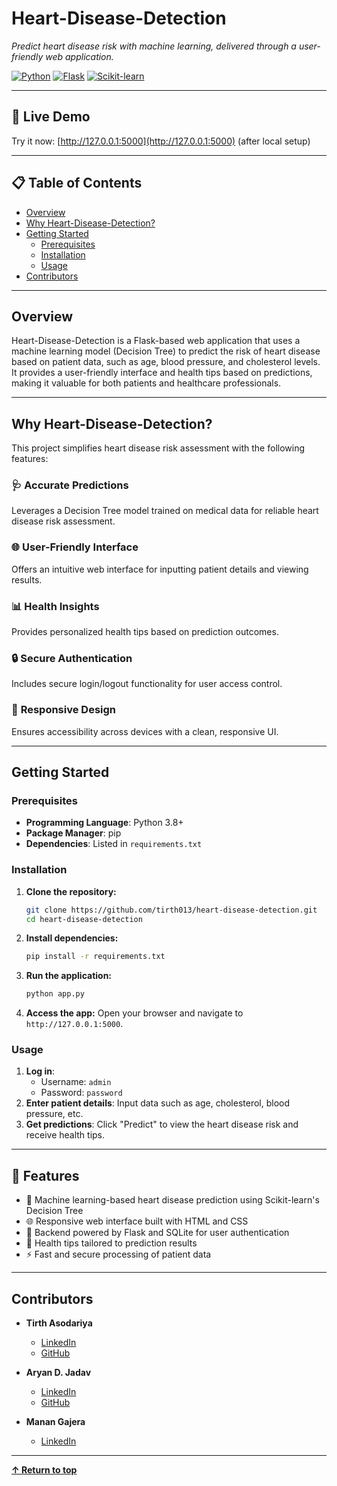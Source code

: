 # Heart-Disease-Detection

*Predict heart disease risk with machine learning, delivered through a user-friendly web application.*

[![Python](https://img.shields.io/badge/Python-3776AB?style=for-the-badge&logo=python&logoColor=white)](https://python.org)
[![Flask](https://img.shields.io/badge/Flask-000000?style=for-the-badge&logo=flask&logoColor=white)](https://flask.palletsprojects.com)
[![Scikit-learn](https://img.shields.io/badge/Scikit--learn-F7931E?style=for-the-badge&logo=scikit-learn&logoColor=white)](https://scikit-learn.org)

---

## 🌟 Live Demo
Try it now: [http://127.0.0.1:5000](http://127.0.0.1:5000) (after local setup)

---

## 📋 Table of Contents

- [Overview](#overview)
- [Why Heart-Disease-Detection?](#why-heart-disease-detection)
- [Getting Started](#getting-started)
  - [Prerequisites](#prerequisites)
  - [Installation](#installation)
  - [Usage](#usage)
- [Contributors](#contributors)

---

## Overview

Heart-Disease-Detection is a Flask-based web application that uses a machine learning model (Decision Tree) to predict the risk of heart disease based on patient data, such as age, blood pressure, and cholesterol levels. It provides a user-friendly interface and health tips based on predictions, making it valuable for both patients and healthcare professionals.

---

## Why Heart-Disease-Detection?

This project simplifies heart disease risk assessment with the following features:

### 🩺 **Accurate Predictions**
Leverages a Decision Tree model trained on medical data for reliable heart disease risk assessment.

### 🌐 **User-Friendly Interface**
Offers an intuitive web interface for inputting patient details and viewing results.

### 📊 **Health Insights**
Provides personalized health tips based on prediction outcomes.

### 🔒 **Secure Authentication**
Includes secure login/logout functionality for user access control.

### 📱 **Responsive Design**
Ensures accessibility across devices with a clean, responsive UI.

---

## Getting Started

### Prerequisites

- **Programming Language**: Python 3.8+
- **Package Manager**: pip
- **Dependencies**: Listed in `requirements.txt`

### Installation

1. **Clone the repository:**
   ```bash
   git clone https://github.com/tirth013/heart-disease-detection.git
   cd heart-disease-detection
   ```

2. **Install dependencies:**
   ```bash
   pip install -r requirements.txt
   ```

3. **Run the application:**
   ```bash
   python app.py
   ```

4. **Access the app:**
   Open your browser and navigate to `http://127.0.0.1:5000`.

### Usage

1. **Log in**:
   - Username: `admin`
   - Password: `password`
2. **Enter patient details**:
   Input data such as age, cholesterol, blood pressure, etc.
3. **Get predictions**:
   Click "Predict" to view the heart disease risk and receive health tips.

---

## 🚀 Features

- 🧠 Machine learning-based heart disease prediction using Scikit-learn's Decision Tree
- 🌐 Responsive web interface built with HTML and CSS
- 🔧 Backend powered by Flask and SQLite for user authentication
- 📄 Health tips tailored to prediction results
- ⚡ Fast and secure processing of patient data

---

## Contributors

- **Tirth Asodariya**  
  - [LinkedIn](https://www.linkedin.com/in/tirth-asodariya111/)  
  - [GitHub](https://github.com/tirth013)

- **Aryan D. Jadav**  
  - [LinkedIn](https://www.linkedin.com/in/aryan-jadav-a37j/)  
  - [GitHub](https://github.com/aryanjadav037)

- **Manan Gajera**  
  - [LinkedIn](https://www.linkedin.com/in/manan-gajera-007379238/)

---

**[↑ Return to top](#heart-disease-detection)**
